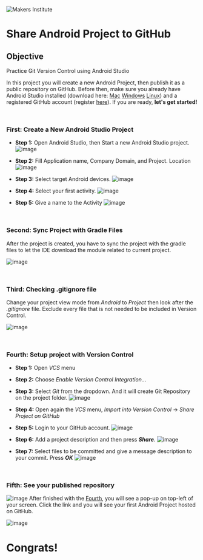 ![Makers Institute](../images/logo-makersinstitute.png)

# Share Android Project to GitHub

## Objective
Practice Git Version Control using Android Studio

In this project you will create a new Android Project, then publish it as a public repository on GitHub. Before then, make sure you already have Android Studio installed (download here: [Mac](https://dl.google.com/dl/android/studio/install/2.2.2.0/android-studio-ide-145.3360264-mac.dmg) [Windows](https://dl.google.com/dl/android/studio/install/2.2.2.0/android-studio-bundle-145.3360264-windows.exe) [Linux](https://dl.google.com/dl/android/studio/ide-zips/2.2.2.0/android-studio-ide-145.3360264-linux.zip)) and a registered GitHub account (register [here](https://github.com/)). If you are ready, **let's get started!**

</br>

### First: Create a New Android Studio Project

* **Step 1:** Open Android Studio, then Start a new Android Studio project.
![image](../images/w1d3%20-%201.png)

* **Step 2:** Fill Application name, Company Domain, and Project. Location
![image](../images/w1d3%20-%202.png)

* **Step 3:** Select target Android devices. 
![image](../images/w1d3%20-%203.png)

* **Step 4:** Select your first activity.
![image](../images/w1d3%20-%204.png)

* **Step 5:** Give a name to the Activity
![image](../images/w1d3%20-%205.png)

</br>

### Second: Sync Project with Gradle Files
After the project is created, you have to sync the project with the gradle files to let the IDE download the module related to current project.

![image](../images/w1d3%20-%206.png)

</br>

### Third: Checking .gitignore file
Change your project view mode from *Android* to *Project* then look after the *.gitignore* file. Exclude every file that is not needed to be included in Version Control.

![image](../images/w1d3%20-%207a.png)

</br>

### Fourth: Setup project with Version Control

* **Step 1:** Open *VCS* menu
* **Step 2:** Choose *Enable Version Control Integration...*
* **Step 3:** Select *Git* from the dropdown. And it will create Git Repository on the project folder.
![image](../images/w1d3%20-%207.png)

* **Step 4:** Open again the *VCS* menu, *Import into Version Control* -> *Share Project on GitHub*
* **Step 5:** Login to your GitHub account.
![image](../images/w1d3%20-%208.png)

* **Step 6:** Add a project description and then press ***Share***.
![image](../images/w1d3%20-%209.png)

* **Step 7:** Select files to be committed and give a message description to your commit. Press ***OK***
![image](../images/w1d3%20-%2010.png)

</br>

### Fifth: See your published repository

![image](../images/w1d3%20-%2011.png)
After finished with the [Fourth](), you will see a pop-up on top-left of your screen. Click the link and you will see your first Android Project hosted on GitHub.

![image](../images/w1d3%20-%2012.png)


# Congrats!
